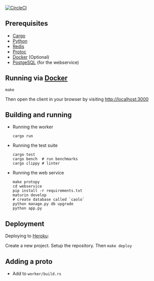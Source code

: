 [![CircleCI](https://circleci.com/gh/snorrwe/caolo-backend/tree/master.svg?style=svg)](https://circleci.com/gh/snorrwe/caolo-backend/tree/master)

## Prerequisites

- [Cargo](https://doc.rust-lang.org/cargo/getting-started/installation.html)
- [Python](https://www.python.org/)
- [Redis](https://redis.io/)
- [Protoc](https://developers.google.com/protocol-buffers/docs/downloads.html)
- [Docker](https://www.docker.com/) (Optional)
- [PostgeSQL](https://www.postgresql.org/) (for the webservice)

## Running via [Docker](https://www.docker.com/)

```
make
```

Then open the client in your browser by visiting [http://localhost:3000](http://localhost:3000)

## Building and running

- Running the worker
    ```
    cargo run
    ```

- Running the test suite
    ```
    cargo test
    cargo bench  # run benchmarks
    cargo clippy # linter
    ```

- Running the web service
    ```
    make protopy
    cd webservice
    pip install -r requirements.txt
    maturin develop
    # create database called `caolo`
    python manage.py db upgrade
    python app.py
    ```

## Deployment

Deploying to [Heroku](https://heroku.com):

Create a new project. Setup the repository. Then `make deploy`

## Adding a proto

- Add to `worker/build.rs`
